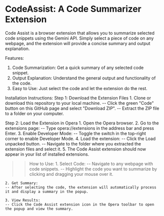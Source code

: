 # CodeAssist: A Code Summarizer Extension
Code Assist is a browser extension that allows you to summarize selected code snippets using the Gemini API. Simply select a piece of code on any webpage, and the extension will provide a concise summary and output explanation.

Features:
  1. Code Summarization: Get a quick summary of any selected code snippet.
  2. Output Explanation: Understand the general output and functionality of the code.
  3. Easy to Use: Just select the code and let the extension do the rest.


Installation Instructions:
  Step 1: Download the Extension Files
    1. Clone or download this repository to your local machine.
          -- Click the green "Code" button on this GitHub page and select "Download ZIP".
          -- Extract the ZIP file to a folder on your computer.

  Step 2: Load the Extension in Opera
    1. Open the Opera browser.
    2. Go to the extensions page:
          -- Type opera://extensions in the address bar and press Enter.
    3. Enable Developer Mode:
          -- Toggle the switch in the top-right corner to enable Developer Mode.
    4. Load the extension:
          -- Click the Load unpacked button.
          -- Navigate to the folder where you extracted the extension files and select it.
    5. The Code Assist extension should now appear in your list of installed extensions.

>> How to Use:
    1. Select Code:
    -- Navigate to any webpage with code snippets.
    -- Highlight the code you want to summarize by clicking and dragging your mouse over it.

    2. Get Summary:
    -- After selecting the code, the extension will automatically process it and display a summary in the popup.
    
    3. View Results:
    -- Click the Code Assist extension icon in the Opera toolbar to open the popup and view the summary.
